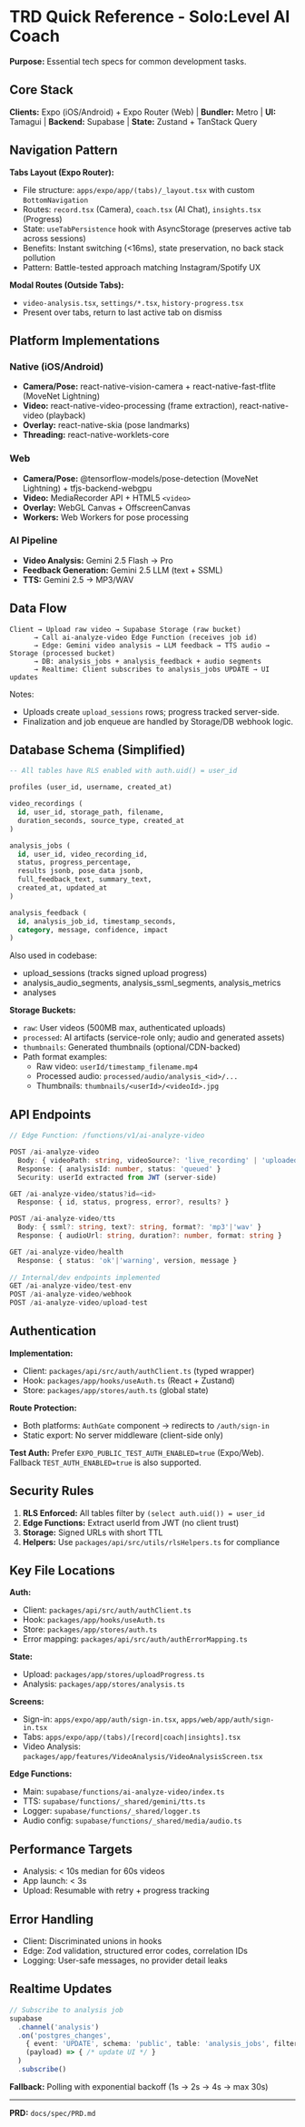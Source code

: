 # TRD Quick Reference - Solo:Level AI Coach

**Purpose:** Essential tech specs for common development tasks.

## Core Stack

**Clients:** Expo (iOS/Android) + Expo Router (Web) | **Bundler:** Metro | **UI:** Tamagui | **Backend:** Supabase | **State:** Zustand + TanStack Query

## Navigation Pattern

**Tabs Layout (Expo Router):**
- File structure: `apps/expo/app/(tabs)/_layout.tsx` with custom `BottomNavigation`
- Routes: `record.tsx` (Camera), `coach.tsx` (AI Chat), `insights.tsx` (Progress)
- State: `useTabPersistence` hook with AsyncStorage (preserves active tab across sessions)
- Benefits: Instant switching (<16ms), state preservation, no back stack pollution
- Pattern: Battle-tested approach matching Instagram/Spotify UX

**Modal Routes (Outside Tabs):**
- `video-analysis.tsx`, `settings/*.tsx`, `history-progress.tsx`
- Present over tabs, return to last active tab on dismiss

## Platform Implementations

### Native (iOS/Android)
- **Camera/Pose:** react-native-vision-camera + react-native-fast-tflite (MoveNet Lightning)
- **Video:** react-native-video-processing (frame extraction), react-native-video (playback)
- **Overlay:** react-native-skia (pose landmarks)
- **Threading:** react-native-worklets-core

### Web
- **Camera/Pose:** @tensorflow-models/pose-detection (MoveNet Lightning) + tfjs-backend-webgpu
- **Video:** MediaRecorder API + HTML5 `<video>`
- **Overlay:** WebGL Canvas + OffscreenCanvas
- **Workers:** Web Workers for pose processing

### AI Pipeline
- **Video Analysis:** Gemini 2.5 Flash → Pro
- **Feedback Generation:** Gemini 2.5 LLM (text + SSML)
- **TTS:** Gemini 2.5 → MP3/WAV

## Data Flow

```
Client → Upload raw video → Supabase Storage (raw bucket)
      → Call ai-analyze-video Edge Function (receives job id)
      → Edge: Gemini video analysis → LLM feedback → TTS audio → Storage (processed bucket)
      → DB: analysis_jobs + analysis_feedback + audio segments
      → Realtime: Client subscribes to analysis_jobs UPDATE → UI updates
```

Notes:
- Uploads create `upload_sessions` rows; progress tracked server-side.
- Finalization and job enqueue are handled by Storage/DB webhook logic.

## Database Schema (Simplified)

```sql
-- All tables have RLS enabled with auth.uid() = user_id

profiles (user_id, username, created_at)

video_recordings (
  id, user_id, storage_path, filename, 
  duration_seconds, source_type, created_at
)

analysis_jobs (
  id, user_id, video_recording_id,
  status, progress_percentage,
  results jsonb, pose_data jsonb,
  full_feedback_text, summary_text,
  created_at, updated_at
)

analysis_feedback (
  id, analysis_job_id, timestamp_seconds,
  category, message, confidence, impact
)
```

Also used in codebase:
- upload_sessions (tracks signed upload progress)
- analysis_audio_segments, analysis_ssml_segments, analysis_metrics
- analyses

**Storage Buckets:**
- `raw`: User videos (500MB max, authenticated uploads)
- `processed`: AI artifacts (service-role only; audio and generated assets)
- `thumbnails`: Generated thumbnails (optional/CDN-backed)
- Path format examples:
  - Raw video: `userId/timestamp_filename.mp4`
  - Processed audio: `processed/audio/analysis_<id>/...`
  - Thumbnails: `thumbnails/<userId>/<videoId>.jpg`

## API Endpoints

```typescript
// Edge Function: /functions/v1/ai-analyze-video

POST /ai-analyze-video
  Body: { videoPath: string, videoSource?: 'live_recording' | 'uploaded_video' }
  Response: { analysisId: number, status: 'queued' }
  Security: userId extracted from JWT (server-side)

GET /ai-analyze-video/status?id=<id>
  Response: { id, status, progress, error?, results? }

POST /ai-analyze-video/tts
  Body: { ssml?: string, text?: string, format?: 'mp3'|'wav' }
  Response: { audioUrl: string, duration?: number, format: string }

GET /ai-analyze-video/health
  Response: { status: 'ok'|'warning', version, message }
 
// Internal/dev endpoints implemented
GET /ai-analyze-video/test-env
POST /ai-analyze-video/webhook
POST /ai-analyze-video/upload-test
```

## Authentication

**Implementation:**
- Client: `packages/api/src/auth/authClient.ts` (typed wrapper)
- Hook: `packages/app/hooks/useAuth.ts` (React + Zustand)
- Store: `packages/app/stores/auth.ts` (global state)

**Route Protection:**
- Both platforms: `AuthGate` component → redirects to `/auth/sign-in`
- Static export: No server middleware (client-side only)

**Test Auth:** Prefer `EXPO_PUBLIC_TEST_AUTH_ENABLED=true` (Expo/Web). Fallback `TEST_AUTH_ENABLED=true` is also supported.

## Security Rules

1. **RLS Enforced:** All tables filter by `(select auth.uid()) = user_id`
2. **Edge Functions:** Extract userId from JWT (no client trust)
3. **Storage:** Signed URLs with short TTL
4. **Helpers:** Use `packages/api/src/utils/rlsHelpers.ts` for compliance

## Key File Locations

**Auth:**
- Client: `packages/api/src/auth/authClient.ts`
- Hook: `packages/app/hooks/useAuth.ts`
- Store: `packages/app/stores/auth.ts`
- Error mapping: `packages/api/src/auth/authErrorMapping.ts`

**State:**
- Upload: `packages/app/stores/uploadProgress.ts`
- Analysis: `packages/app/stores/analysis.ts`

**Screens:**
- Sign-in: `apps/expo/app/auth/sign-in.tsx`, `apps/web/app/auth/sign-in.tsx`
- Tabs: `apps/expo/app/(tabs)/[record|coach|insights].tsx`
- Video Analysis: `packages/app/features/VideoAnalysis/VideoAnalysisScreen.tsx`

**Edge Functions:**
- Main: `supabase/functions/ai-analyze-video/index.ts`
- TTS: `supabase/functions/_shared/gemini/tts.ts`
- Logger: `supabase/functions/_shared/logger.ts`
- Audio config: `supabase/functions/_shared/media/audio.ts`

## Performance Targets

- Analysis: < 10s median for 60s videos
- App launch: < 3s
- Upload: Resumable with retry + progress tracking

## Error Handling

- Client: Discriminated unions in hooks
- Edge: Zod validation, structured error codes, correlation IDs
- Logging: User-safe messages, no provider detail leaks

## Realtime Updates

```typescript
// Subscribe to analysis job
supabase
  .channel('analysis')
  .on('postgres_changes', 
    { event: 'UPDATE', schema: 'public', table: 'analysis_jobs', filter: `id=eq.${id}` },
    (payload) => { /* update UI */ }
  )
  .subscribe()
```

**Fallback:** Polling with exponential backoff (1s → 2s → 4s → max 30s)

---

**PRD:** `docs/spec/PRD.md`

